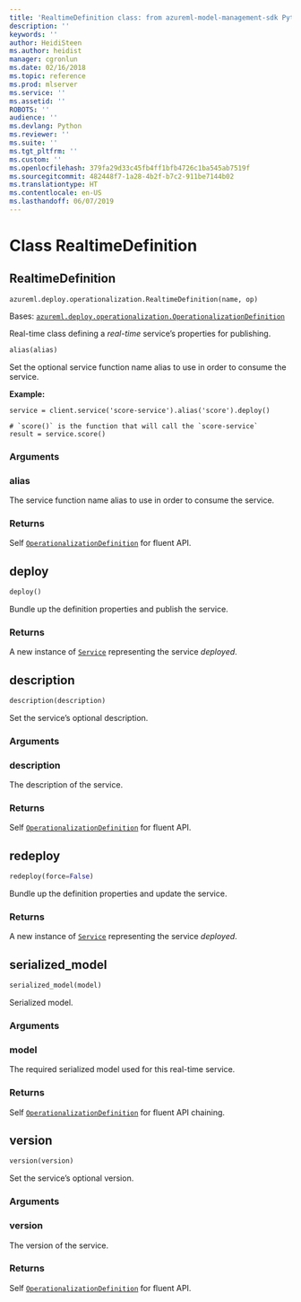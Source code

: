 ```yaml
---
title: 'RealtimeDefinition class: from azureml-model-management-sdk Python module in Machine Learning Server'
description: ''
keywords: ''
author: HeidiSteen
ms.author: heidist
manager: cgronlun
ms.date: 02/16/2018
ms.topic: reference
ms.prod: mlserver
ms.service: ''
ms.assetid: ''
ROBOTS: ''
audience: ''
ms.devlang: Python
ms.reviewer: ''
ms.suite: ''
ms.tgt_pltfrm: ''
ms.custom: ''
ms.openlocfilehash: 379fa29d33c45fb4ff1bfb4726c1ba545ab7519f
ms.sourcegitcommit: 482448f7-1a28-4b2f-b7c2-911be7144b02
ms.translationtype: HT
ms.contentlocale: en-US
ms.lasthandoff: 06/07/2019
---
```

# <a name="class-realtimedefinition"></a>Class RealtimeDefinition


## <a name="realtimedefinition"></a>RealtimeDefinition



```
azureml.deploy.operationalization.RealtimeDefinition(name, op)
```




Bases: [`azureml.deploy.operationalization.OperationalizationDefinition`](operationalization-definition.md)

Real-time class defining a *real-time* service’s properties for publishing.



```python
alias(alias)
```




Set the optional service function name alias to use in order to consume the service.

**Example:**



```
service = client.service('score-service').alias('score').deploy()

# `score()` is the function that will call the `score-service`
result = service.score()
```



### <a name="arguments"></a>Arguments


### <a name="alias"></a>alias

The service function name alias to use in order to consume the service.


### <a name="returns"></a>Returns

Self [`OperationalizationDefinition`](operationalization-definition.md) for fluent API.



## <a name="deploy"></a>deploy

```python
deploy()
```




Bundle up the definition properties and publish the service.


### <a name="returns"></a>Returns

A new instance of [`Service`](service.md) representing the service *deployed*.



## <a name="description"></a>description

```python
description(description)
```




Set the service’s optional description.


### <a name="arguments"></a>Arguments


### <a name="description"></a>description

The description of the service.


### <a name="returns"></a>Returns

Self [`OperationalizationDefinition`](operationalization-definition.md) for fluent API.



## <a name="redeploy"></a>redeploy

```python
redeploy(force=False)
```




Bundle up the definition properties and update the service.


### <a name="returns"></a>Returns

A new instance of [`Service`](service.md) representing the service *deployed*.



## <a name="serializedmodel"></a>serialized_model

```python
serialized_model(model)
```




Serialized model.


### <a name="arguments"></a>Arguments


### <a name="model"></a>model

The required serialized model used for this real-time service.


### <a name="returns"></a>Returns

Self [`OperationalizationDefinition`](operationalization-definition.md) for fluent API chaining.



## <a name="version"></a>version

```python
version(version)
```




Set the service’s optional version.


### <a name="arguments"></a>Arguments


### <a name="version"></a>version

The version of the service.


### <a name="returns"></a>Returns

Self [`OperationalizationDefinition`](operationalization-definition.md) for fluent API.

